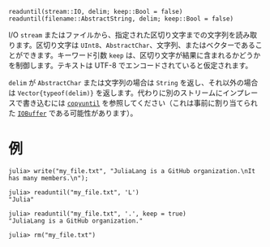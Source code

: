 ```
readuntil(stream::IO, delim; keep::Bool = false)
readuntil(filename::AbstractString, delim; keep::Bool = false)
```

I/O `stream` またはファイルから、指定された区切り文字までの文字列を読み取ります。区切り文字は `UInt8`、`AbstractChar`、文字列、またはベクターであることができます。キーワード引数 `keep` は、区切り文字が結果に含まれるかどうかを制御します。テキストは UTF-8 でエンコードされていると仮定されます。

`delim` が `AbstractChar` または文字列の場合は `String` を返し、それ以外の場合は `Vector{typeof(delim)}` を返します。代わりに別のストリームにインプレースで書き込むには [`copyuntil`](@ref) を参照してください（これは事前に割り当てられた [`IOBuffer`](@ref) である可能性があります）。

# 例

```jldoctest
julia> write("my_file.txt", "JuliaLang is a GitHub organization.\nIt has many members.\n");

julia> readuntil("my_file.txt", 'L')
"Julia"

julia> readuntil("my_file.txt", '.', keep = true)
"JuliaLang is a GitHub organization."

julia> rm("my_file.txt")
```

